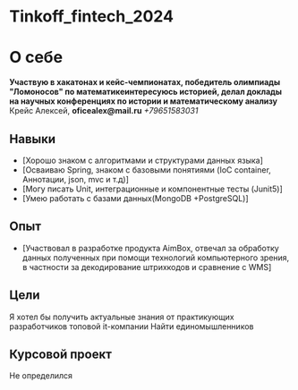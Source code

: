 # Tinkoff_fintech_2024

# О себе
**Участвую в хакатонах и кейс-чемпионатах, победитель олимпиады "Ломоносов" по математикеинтересуюсь историей, делал доклады на научных конференциях по истории и математическому анализу**
Крейс Алексей, __oficealex@mail.ru__
*+79651583031*

## Навыки
- [Хорошо знаком с алгоритмами и структурами данных языка]
- [Осваиваю Spring, знаком с базовыми понятиями (IoC container, Аннотации, json, mvc  и т.д)]
- [Могу писать Unit, интеграционные и компонентные тесты (Junit5)]
- [Умею работать с базами данных(MongoDB +PostgreSQL)]

## Опыт
- [Участвовал в разработке продукта AimBox, отвечал за обработку данных полученных при помощи технологий компьютерного зрения, в частности за декодирование штрихкодов и сравнение с WMS]

## Цели
Я хотел бы получить актуальные знания от практикующих разработчиков топовой it-компании 
Найти единомышленников

## Курсовой проект
Не определился
